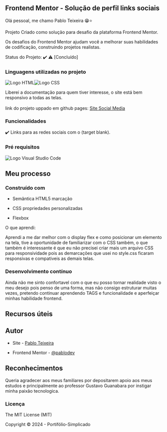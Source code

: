 ## Frontend Mentor - Solução de perfil links sociais
Olá pessoal, me chamo Pablo Teixeira 😁⭐

<p align="justify"> Projeto Criado como solução para desafio da plataforma Frontend Mentor.</p>

<p>Os desafios do Frontend Mentor ajudam você a melhorar suas habilidades de codificação, construindo projetos realistas. </p>

Status do Projeto: ✔️ ⚠️ [Concluído]

<h3>Linguagens utilizadas no projeto</h3>

<img src='https://img.shields.io/badge/HTML5-E34F26?style=for-the-badge&logo=html5&logoColor=white' alt='Logo HTML'></img><img src='https://img.shields.io/badge/CSS3-1572B6?style=for-the-badge&logo=css3&logoColor=white' alt='Logo CSS'></img>

Liberei a documentação para quem tiver interesse, o site está bem responsivo a todas as telas.
<br><br>
link do projeto uppado em github pages: <a href="https://pabloodev.github.io/Social-media-links/" target="_blank">Site Social Media</a>


<h3>Funcionalidades</h3>

✔️ Links para as redes sociais com o (target blank).



<h3>Pré requisitos</h3>

<img src='https://img.shields.io/badge/Visual_Studio_Code-0078D4?style=for-the-badge&logo=visual%20studio%20code&logoColor=white' alt='Logo Visual Studio Code'></img>

## Meu processo

### Construído com

- Semântica HTML5 marcação 

- CSS propriedades personalizadas

- Flexbox

O que aprendi:

Aprendi a me dar melhor com o display flex e como posicionar um elemento na tela, tive a oportunidade de familiarizar com o CSS também, o que também é interessante é que eu não precisei criar mais um arquivo CSS para responsividade pois as demarcações que usei no style.css ficaram responsivas e compativeis as demais telas.


### Desenvolvimento contínuo

Ainda não me sinto confortavel com o que eu posso tornar realidade visto o meu desejo pois penso de uma forma, mas não consigo estruturar muitas vezes, pretendo continuar aprendendo TAGS e funcionalidade e aperfeiçar minhas habilidade frontend.



## Recursos úteis



## Autor

- Site - [Pablo Teixeira](https://pabloodev.github.io/portifolio-simplicado/ (projetos portifolio))

- Frontend Mentor - [@pablodev](https://www.frontendmentor.io/profile/yourusername)




## Reconhecimentos

Queria agradecer aos meus familiares por depositarem apoio aos meus estudos e principalmente ao professor Gustavo Guanabara por instigar minha paixão tecnologica.



<h3>Licença</h3>

The MIT License (MIT)

Copyright ©️ 2024 - Portifólio-Simplicado
